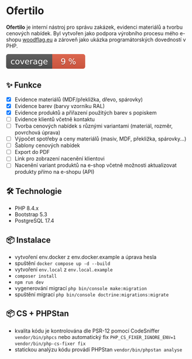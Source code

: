 # Ofertilo

**Ofertilo** je interní nástroj pro správu zakázek, evidenci materiálů a tvorbu cenových nabídek. Byl vytvořen jako podpora výrobního procesu mého e-shopu [woodflag.eu](https://woodflag.eu) a zároveň jako ukázka programátorských dovedností v PHP.

![Coverage](https://github.com/BigOHenry/ofertilo/blob/image-data/coverage.svg)

## ✨ Funkce
- [x] Evidence materiálů (MDF/překližka, dřevo, spárovky)
- [x] Evidence barev (barvy vzorníku RAL)
- [x] Evidence produktů a přiřazení použitých barev s popiskem
- [ ] Evidence klientů včetně kontaktu
- [ ] Tvorba cenových nabídek s různými variantami (materiál, rozměr, povrchová úprava)
- [ ] Výpočet spotřeby a ceny materiálů (masiv, MDF, překližka, spárovky...)
- [ ] Šablony cenových nabídek
- [ ] Export do PDF
- [ ] Link pro zobrazení nacenění klientovi
- [ ] Nacenění variant produktů na e-shop včetně možnosti aktualizovat produkty přímo na e-shopu (API)

## 🛠️ Technologie
- PHP 8.4.x
- Bootstrap 5.3
- PostgreSQL 17.4

## 📦 Instalace

- vytvoření env.docker z env.docker.example a úprava hesla
- spuštění `docker compose up -d --build`
- vytvoření `env.local` z `env.local.example`
- `composer install`
- `npm run dev`
- vygenerování migrací `php bin/console make:migration`
- spuštění mígrací `php bin/console doctrine:migrations:migrate`

## 📦 CS + PHPStan

- kvalita kódu je kontrolována dle PSR-12 pomocí CodeSniffer `vendor/bin/phpcs` nebo automatický fix `PHP_CS_FIXER_IGNORE_ENV=1 vendor/bin/php-cs-fixer fix`
- statickou analýzu kódu provádí PHPStan `vendor/bin/phpstan analyse`
